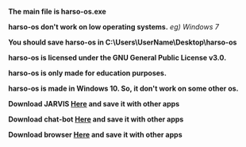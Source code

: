 **The main file is harso-os.exe**

**harso-os don't work on low operating systems.**
*eg) Windows 7*

**You should save harso-os in C:\Users\UserName\Desktop\harso-os**

**harso-os is licensed under the GNU General Public License v3.0.**

**harso-os is only made for education purposes.**

**harso-os is made in Windows 10. So, it don't work on some other os.**

**Download JARVIS <a href="https://drive.google.com/file/d/1yqS7p_aicxyylB4WMNjg-K61vNXgNAWq/view">Here</a> and save it with other apps**

**Download chat-bot <a href="https://drive.google.com/file/d/1rra3o4H_cCsyHUR16JXPOAtbDZiCtYX2/view?usp=sharing">Here</a> and save it with other apps**

**Download browser <a href="https://drive.google.com/file/d/1aTVqBGF-Tx-ldWBbbEq2-hboNMaUgF3a/view?usp=sharing">Here</a> and save it with other apps**
